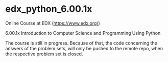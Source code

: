 # edx_python_6.00.1x

Online Course at EDX (https://www.edx.org/)

6.00.1x Introduction to Computer Science and Programming Using Python

The course is still in progress. Because of that, the code concerning the answers of the problem sets, will only be pushed to the remote repo, when the respective problem set is closed.
